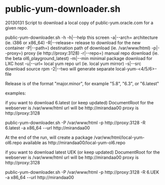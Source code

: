 public-yum-downloader.sh
========================
20130131
Script to download a local copy of public-yum.oracle.com for a given repo.

public-yum-downloader.sh -h
-h|--help               this screen
-a|--arch=<arch>        architecture (ie. i386 or x86_64)
-R|--release=<release>  release to download for the new container
-P|--path=<path>)       destination path of download (ie. /var/www/html)
-p|--proxy=<url>)       proxy (ie http://proxy:3128)
-r|--repo=<repo>)       manual repo download (ie. the beta ol6_playground_latest)
-m|--min                minimal package download for LXC host
-u|--url=<url>          local yum repo url (ie. local yum mirror)
-s|--src                download source rpm
-2|--two                will generate separate local-yum-<4/5/6>-<arch> file

Release is of the format "major.minor", for example "5.8", "6.3", or "6.latest"



examples:

if you want to 
download 6.latest (or keep updated) 
DocumentRoot for the webserver is /var/www/html
url will be http://mirandaa00
proxy is http://proxy:3128

public-yum-downloader.sh -P /var/www/html -p http://proxy:3128 -R 6.latest -a x86_64 --url http://mirandaa00

At the end of the run, will create a package /var/ww/html/local-yum-ol6.repo available as http://mirandaa00/local-yum-ol6.repo


if you want to 
download latest UEK (or keep updated) 
DocumentRoot for the webserver is /var/www/html
url will be http://mirandaa00
proxy is http://proxy:3128

public-yum-downloader.sh -P /var/www/html -p http://proxy:3128 -R 6.UEK -a x86_64 --url http://mirandaa00



